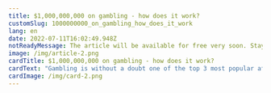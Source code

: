 ```yaml
---
title: $1,000,000,000 on gambling - how does it work?
customSlug: 1000000000_on_gambling_how_does_it_work
lang: en
date: 2022-07-11T16:02:49.948Z
notReadyMessage: The article will be available for free very soon. Stay tuned for announcements :)
image: /img/article-2.png
cardTitle: $1,000,000,000 on gambling - how does it work?
cardText: "Gambling is without a doubt one of the top 3 most popular affiliate marketing verticals. Three-digit payouts for a lead, simple and understandable approaches to funnels, maximum simplification of work in the form of free applications and ready-made landing pages for webmasters"
cardImage: /img/card-2.png
---
```

